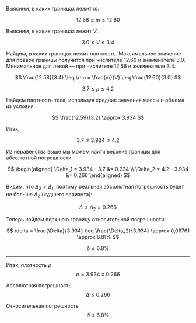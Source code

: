 Выясним, в каких границах лежит $m$:

$$ 12.58 \leq m \leq 12.60 $$

Выясним, в каких границах лежит $V$:

$$ 3.0 \leq V \leq 3.4 $$

Найдим, в каких границах лежит плотность. Максимальное значение для правой границы получится при числителе $12.60$ и знаменателе $3.0$. Минимальное для левой — при числителе $12.58$ и знаменателе $3.4$.

$$ \frac{12.58}{3.4} \leq \rho = \frac{m}{V} \leq \frac{12.60}{3.0} $$

$$ 3.7 \leq \rho \leq 4.2 $$

Найдем плотность тела, используя средние значения массы и объема из условия:

$$ \frac{12.59}{3.2} \approx 3.934 $$

Итак,

$$ 3.7 \leq 3.934 \leq 4.2 $$

Из неравенства выше мы можем найти верхние границы для абсолютной погрешности:

$$
\begin{aligned}
    \Delta_1 = 3.934 - 3.7 &= 0.234 \\
    \Delta_2 = 4.2 - 3.934 &= 0.266
\end{aligned}
$$

Видим, что $\Delta_2 > \Delta_1$, поэтому реальная абсолютная погрешность будет не больше $\Delta_2$ (худшего варианта):

$$ \Delta \leq \Delta_2 = 0.266 $$

Теперь найдем верхнюю границу относительной погрешности:

$$ \delta = \frac{\Delta}{3.934} \leq \frac{\Delta_2}{3.934} \approx 0,06761 \approx 6.8\% $$

$$ \delta \leq 6.8\% $$

---

Итак, плотность $\rho$
$$  \rho = 3.934 \pm 0.266 $$

Абсолютная погрешность
$$ \Delta \leq 0.266 $$

Относительная погрешность
$$ \delta \leq 6.8\% $$